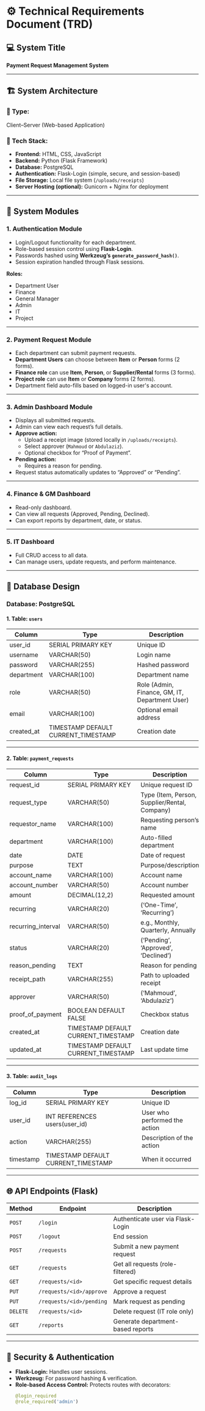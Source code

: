 # ⚙️ Technical Requirements Document (TRD)

## 💻 System Title
**Payment Request Management System**

---

## 🏗️ System Architecture

### 🔹 Type:
Client–Server (Web-based Application)

### 🔹 Tech Stack:
- **Frontend:** HTML, CSS, JavaScript  
- **Backend:** Python (Flask Framework)  
- **Database:** PostgreSQL  
- **Authentication:** Flask-Login (simple, secure, and session-based)  
- **File Storage:** Local file system (`/uploads/receipts`)  
- **Server Hosting (optional):** Gunicorn + Nginx for deployment  

---

## 🧩 System Modules

### 1. **Authentication Module**
- Login/Logout functionality for each department.
- Role-based session control using **Flask-Login**.
- Passwords hashed using **Werkzeug’s `generate_password_hash()`**.
- Session expiration handled through Flask sessions.

**Roles:**
- Department User
- Finance
- General Manager
- Admin
- IT
- Project

---

### 2. **Payment Request Module**
- Each department can submit payment requests.
- **Department Users** can choose between **Item** or **Person** forms (2 forms).
- **Finance role** can use **Item**, **Person**, or **Supplier/Rental** forms (3 forms).
- **Project role** can use **Item** or **Company** forms (2 forms).
- Department field auto-fills based on logged-in user's account.

---

### 3. **Admin Dashboard Module**
- Displays all submitted requests.
- Admin can view each request’s full details.
- **Approve action:**
  - Upload a receipt image (stored locally in `/uploads/receipts`).
  - Select approver (`Mahmoud` or `Abdulaziz`).
  - Optional checkbox for “Proof of Payment”.
- **Pending action:**
  - Requires a reason for pending.
- Request status automatically updates to “Approved” or “Pending”.

---

### 4. **Finance & GM Dashboard**
- Read-only dashboard.
- Can view all requests (Approved, Pending, Declined).
- Can export reports by department, date, or status.

---

### 5. **IT Dashboard**
- Full CRUD access to all data.
- Can manage users, update requests, and perform maintenance.

---

## 🧱 Database Design

### **Database:** PostgreSQL

#### 1. Table: `users`
| Column | Type | Description |
|---------|------|-------------|
| user_id | SERIAL PRIMARY KEY | Unique ID |
| username | VARCHAR(50) | Login name |
| password | VARCHAR(255) | Hashed password |
| department | VARCHAR(100) | Department name |
| role | VARCHAR(50) | Role (Admin, Finance, GM, IT, Department User) |
| email | VARCHAR(100) | Optional email address |
| created_at | TIMESTAMP DEFAULT CURRENT_TIMESTAMP | Creation date |

---

#### 2. Table: `payment_requests`
| Column | Type | Description |
|---------|------|-------------|
| request_id | SERIAL PRIMARY KEY | Unique request ID |
| request_type | VARCHAR(50) | Type (Item, Person, Supplier/Rental, Company) |
| requestor_name | VARCHAR(100) | Requesting person’s name |
| department | VARCHAR(100) | Auto-filled department |
| date | DATE | Date of request |
| purpose | TEXT | Purpose/description |
| account_name | VARCHAR(100) | Account name |
| account_number | VARCHAR(50) | Account number |
| amount | DECIMAL(12,2) | Requested amount |
| recurring | VARCHAR(20) | (‘One-Time’, ‘Recurring’) |
| recurring_interval | VARCHAR(50) | e.g., Monthly, Quarterly, Annually |
| status | VARCHAR(20) | (‘Pending’, ‘Approved’, ‘Declined’) |
| reason_pending | TEXT | Reason for pending |
| receipt_path | VARCHAR(255) | Path to uploaded receipt |
| approver | VARCHAR(50) | (‘Mahmoud’, ‘Abdulaziz’) |
| proof_of_payment | BOOLEAN DEFAULT FALSE | Checkbox status |
| created_at | TIMESTAMP DEFAULT CURRENT_TIMESTAMP | Creation date |
| updated_at | TIMESTAMP DEFAULT CURRENT_TIMESTAMP | Last update time |

---

#### 3. Table: `audit_logs`
| Column | Type | Description |
|---------|------|-------------|
| log_id | SERIAL PRIMARY KEY | Unique ID |
| user_id | INT REFERENCES users(user_id) | User who performed the action |
| action | VARCHAR(255) | Description of the action |
| timestamp | TIMESTAMP DEFAULT CURRENT_TIMESTAMP | When it occurred |

---

## 🌐 API Endpoints (Flask)

| Method | Endpoint | Description |
|---------|-----------|-------------|
| `POST` | `/login` | Authenticate user via Flask-Login |
| `POST` | `/logout` | End session |
| `POST` | `/requests` | Submit a new payment request |
| `GET` | `/requests` | Get all requests (role-filtered) |
| `GET` | `/requests/<id>` | Get specific request details |
| `PUT` | `/requests/<id>/approve` | Approve a request |
| `PUT` | `/requests/<id>/pending` | Mark request as pending |
| `DELETE` | `/requests/<id>` | Delete request (IT role only) |
| `GET` | `/reports` | Generate department-based reports |

---

## 🔐 Security & Authentication

- **Flask-Login:** Handles user sessions.
- **Werkzeug:** For password hashing & verification.
- **Role-based Access Control:** Protects routes with decorators:
  ```python
  @login_required
  @role_required('admin')

